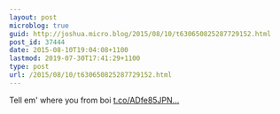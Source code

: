```yaml
---
layout: post
microblog: true
guid: http://joshua.micro.blog/2015/08/10/t630650825287729152.html
post_id: 37444
date: 2015-08-10T19:04:08+1100
lastmod: 2019-07-30T17:41:29+1100
type: post
url: /2015/08/10/t630650825287729152.html
---
```

Tell em' where you from boi [t.co/ADfe85JPN...](http://t.co/ADfe85JPN2)
